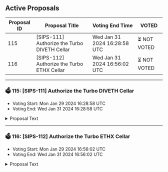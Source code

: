 ## Active Proposals

| Proposal ID | Proposal Title | Voting End Time | VOTED |
|-------------|----------------|-----------------|-------|
| 115 | [SIPS-111] Authorize the Turbo DIVETH Cellar | Wed Jan 31 2024 16:28:58 UTC | ⏳ NOT VOTED |
| 116 | [SIPS-112] Authorize the Turbo ETHX Cellar | Wed Jan 31 2024 16:56:02 UTC | ⏳ NOT VOTED |

---

### 🗳 115: [SIPS-111] Authorize the Turbo DIVETH Cellar
- Voting Start: Mon Jan 29 2024 16:28:58 UTC
- Voting End: Wed Jan 31 2024 16:28:58 UTC

<details>
<summary>Proposal Text</summary>
 
This proposal is for the authorization of the Turbo DIVETH Cellar. The strategy for the cellar is provided by Seven Seas Capital.nnThe goals of the strategy are to provide efficient liquidity for the DIVA ecosystem and provide an onboarding channel for the Rocketpool community. More information about the strategy, including strategy description can be found in the original forum post:nnhttps://community.sommelier.finance/t/sips-111-upcoming-turbo-diveth-proposal/1254nnIf approved, the chain will accept signed function calls submitted to the cellar contract from the strategy provider.nn-------------------------------------------------------------------nnName: Turbo DIVETHnnCellar share token: TurboDIVETHnnPlatform fee: 0.25%(0.22% for strategy provider + 0.03% for protocol)nnPerformance fee: 20% (17% for strategy provider + 3% for protocol)nnNOTE: Until the cellar starts taking active positions, there will be 0 fees.nnStrategy providers: Seven Seas CapitalnnCellar address: 0x6c1edce139291Af5b84fB1e496c9747F83E876c9nnEtherscan: https://etherscan.io/address/0x6c1edce139291Af5b84fB1e496c9747F83E876c9nnSource: https://github.com/PeggyJV/cellar-contracts/blob/main/src/base/Cellar.solnnAudits (Macro): https://0xmacro.com/library/audits/sommelier-9.htmlnn
</details>

---

### 🗳 116: [SIPS-112] Authorize the Turbo ETHX Cellar
- Voting Start: Mon Jan 29 2024 16:56:02 UTC
- Voting End: Wed Jan 31 2024 16:56:02 UTC

<details>
<summary>Proposal Text</summary>
 
This proposal is for the authorization of the Turbo ETHX Cellar. The strategy for the cellar is provided by Seven Seas Capital.nnThe goals of the strategy are to provide efficient liquidity for the Stader ecosystem. More information about the strategy, including strategy description can be found in the original forum post:nnhttps://community.sommelier.finance/t/sips-112-upcoming-turbo-ethx-proposal/1255nnIf approved, the chain will accept signed function calls submitted to the cellar contract from the strategy provider.nn-------------------------------------------------------------------nnName: Turbo ETHXnnCellar share token: TurboETHXnnPlatform fee: 1%(0.85% for strategy provider + 0.15% for protocol)nnPerformance fee: 20% (17% for strategy provider + 3% for protocol)nnStrategy providers: Seven Seas CapitalnnCellar address: 0x19B8D8FC682fC56FbB42653F68c7d48Dd3fe597EnnEtherscan: https://etherscan.io/address/0x19B8D8FC682fC56FbB42653F68c7d48Dd3fe597EnnSource: https://github.com/PeggyJV/cellar-contracts/blob/main/src/base/Cellar.solnnAudits (Macro): https://0xmacro.com/library/audits/sommelier-9.htmlnn
</details>
